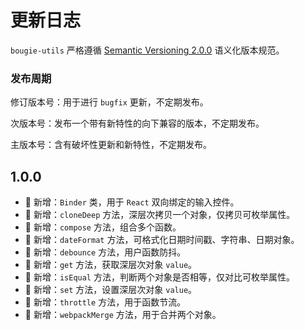 # 更新日志

`bougie-utils` 严格遵循 [Semantic Versioning 2.0.0](https://semver.org/lang/zh-CN/) 语义化版本规范。

### 发布周期

修订版本号：用于进行 `bugfix` 更新，不定期发布。

次版本号：发布一个带有新特性的向下兼容的版本，不定期发布。

主版本号：含有破坏性更新和新特性，不定期发布。

## 1.0.0

- 💄 新增：`Binder` 类，用于 `React` 双向绑定的输入控件。
- 💄 新增：`cloneDeep` 方法，深层次拷贝一个对象，仅拷贝可枚举属性。
- 💄 新增：`compose` 方法，组合多个函数。
- 💄 新增：`dateFormat` 方法，可格式化日期时间戳、字符串、日期对象。
- 💄 新增：`debounce` 方法，用户函数防抖。
- 💄 新增：`get` 方法，获取深层次对象 `value`。
- 💄 新增：`isEqual` 方法，判断两个对象是否相等，仅对比可枚举属性。
- 💄 新增：`set` 方法，设置深层次对象 `value`。
- 💄 新增：`throttle` 方法，用于函数节流。
- 💄 新增：`webpackMerge` 方法，用于合并两个对象。
